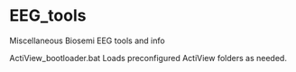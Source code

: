 # EEG_tools
Miscellaneous Biosemi EEG tools and info

ActiView_bootloader.bat
  Loads preconfigured ActiView folders as needed.
